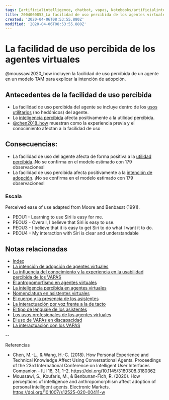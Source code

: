 ```yaml
---
tags: [artificialintelligence, chatbot, vapas, Notebooks/artificialintelligence, virtualagents, ease of use]
title: 2004060853_La facilidad de uso percibida de los agentes virtuales
created: '2020-04-06T08:53:55.880Z'
modified: '2020-04-06T08:53:55.880Z'
---
```


# La facilidad de uso percibida de los agentes virtuales

@moussawi2020_how incluyen la facilidad de uso percibida de un agente en un modelo TAM para explicar la intención de adopción.

## Antecedentes de la facilidad de uso percibida

- La facilidad de uso percibida del agente se incluye dentro de los [usos utilitarios](2004060821_usos_virtual_agents_sistemas_duales.md) (no hedónicos) del agente.
- La [inteligencia percibida](2004060750_inteligencia_percibida_agentes_virtuales.md) afecta positivamente a la utilidad percibida.
- [@chen2018_how](2004150915_aceptacion_VAPA_experiencia_conocimiento.md) muestran como la experiencia previa y el conocimiento afectan a la facilidad de uso

## Consecuencias:

- La facilidad de uso del agente afecta de forma positiva a la [utilidad percibida](2004060840_utilidad_percibidad_agentesvirtuales.md).¡No se confirma en el modelo estimado con 179 observaciones!
- La facilidad de uso percibida afecta positivamente a la [intención de adopción](2004060832_intencion_adopcion_agente_virtual.md). ¡No se confirma en el modelo estimado con 179 observaciones!

### Escala

Perceived ease of use adapted from Moore and
Benbasat (1991). 
- PEOU1 - Learning to use Siri is easy for me.
- PEOU2 - Overall, I believe that Siri is easy to use. 
- PEOU3 - I believe that it is easy to get Siri to do what I want it to do.
- PEOU4 - My interaction with Siri is clear and understandable 

## Notas relacionadas

- [Index](_2003101705_index.md)
- [La intención de adopción de agentes virtuales](2004060832_intencion_adopcion_agente_virtual.md)
- [La influencia del conocimiento y la experiencia en la usabilidad percibida de los VAPAS](2004150915_aceptacion_VAPA_experiencia_conocimiento.md)
- [El antropomorfismo en agentes virtuales](2004060734_antropomorfismo_vapas.md)
- [La inteligencia percibida en agentes virtuales](2004060750_inteligencia_percibida_agentes_virtuales.md)
- [Nomenclatura en asistentes virtuales](2004030718_nombresasistentesvirtuales.md)
- [El cuerpo y la presencia de los asistentes](2004040921_cuerpo_presencia_fisica_asistentes_virtuales.md)
- [La interactuación por voz frente a la de tacto](2004051647_effect_voice_interactions.md)
- [El tipo de lenguaje de los asistentes](2004051732_tipo_lenguaje_asistentes.md)
- [Los usos profesionales de los agentes virtuales](2004081151_usos_profesionales_vapas.md)
- [El uso de VAPAs en discapacidad](2004081204_uso_vapas_discapacidad.md)
- [La interactuación con los VAPAS](2004210737_lainteraccionconlosvapas.md)

--

Referencias 

- Chen, M.-L., & Wang, H.-C. (2018). How Personal Experience and Technical Knowledge Affect Using Conversational Agents. Proceedings of the 23rd International Conference on Intelligent User Interfaces Companion - IUI 18, 31, 1–2. https://doi.org/10.1145/3180308.3180362
- Moussawi, S., Koufaris, M., & Benbunan-Fich, R. (2020). How perceptions of intelligence and anthropomorphism affect adoption of personal intelligent agents. Electronic Markets. https://doi.org/10.1007/s12525-020-00411-w